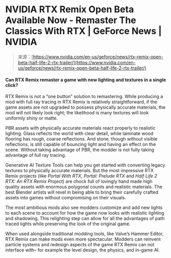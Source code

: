 <!--yml
category: 未分类
date: 2024-05-27 15:00:55
-->

# NVIDIA RTX Remix Open Beta Available Now - Remaster The Classics With RTX | GeForce News | NVIDIA

> 来源：[https://www.nvidia.com/en-us/geforce/news/rtx-remix-open-beta-half-life-2-rtx-trailer/](https://www.nvidia.com/en-us/geforce/news/rtx-remix-open-beta-half-life-2-rtx-trailer/)

#### **Can RTX Remix remaster a game with new lighting and textures in a single click?**

RTX Remix is not a “one button” solution to remastering. While producing a mod with full ray tracing in RTX Remix is relatively straightforward, if the game assets are not upgraded to possess physically accurate materials, the mod will not likely look right; the likelihood is many textures will look uniformly shiny or matte.

PBR assets with physically accurate materials react properly to realistic lighting. Glass reflects the world with clear detail, while laminate wood flooring has rough, coarse reflections. And stone, though without visible reflections, is still capable of bouncing light and having an effect on the scene. Without taking advantage of PBR, the modder is not fully taking advantage of full ray tracing.

Generative AI Texture Tools can help you get started with converting legacy textures to physically accurate materials. But the most impressive RTX Remix projects (like *Portal With RTX*, *Portal: Prelude RTX* and *Half Life 2 RTX: An RTX Remix Project*) are chock full of lovingly hand made high quality assets with enormous polygonal counts and realistic materials. The best Blender artists will revel in being able to bring their carefully crafted assets into games without compromising on their visuals.

The most ambitious mods also see modders customize and add new lights to each scene to account for how the game now looks with realistic lighting and shadowing. This relighting step can allow for all the advantages of path traced lights while preserving the look of the original game.

When used alongside traditional modding tools, like Valve’s Hammer Editor, RTX Remix can make mods even more spectacular. Modders can reinvent particle systems and redesign aspects of the game RTX Remix can not interface with– for example the level design, the physics, and in-game AI.